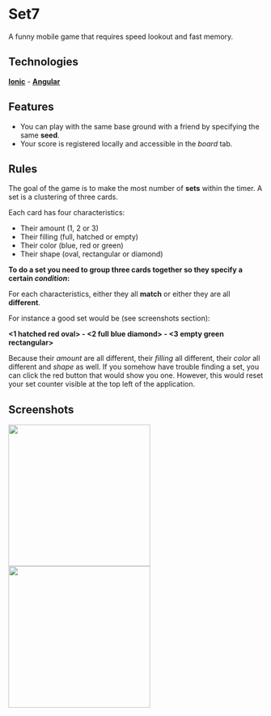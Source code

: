 
# Set7
A funny mobile game that requires speed lookout and fast memory.

## Technologies
**[Ionic](https://ionicframework.com)** - **[Angular](https://angular.io)**

## Features
* You can play with the same base ground with a friend by specifying the same **seed**.
* Your score is registered locally and accessible in the *board* tab.

## Rules
The goal of the game is to make the most number of **sets** within the timer. A set is a clustering of three cards.

Each card has four characteristics:
* Their amount (1, 2 or 3)
* Their filling (full, hatched or empty)
* Their color (blue, red or green)
* Their shape (oval, rectangular or diamond)


**To do a set you need to group three cards together so they specify a certain *condition*:**

For each characteristics, either they all **match** or either they are all **different**. 

For instance a good set would be (see screenshots section):

**<1 hatched red oval> - <2 full blue diamond> - <3 empty green rectangular>**

Because their *amount* are all different, their *filling* all different, their *color* all different and *shape* as well.
If you somehow have trouble finding a set, you can click the red button that would show you one. However, this would reset your set counter visible at the top left of the application.


## Screenshots
<img src="https://user-images.githubusercontent.com/33068140/47748188-7a48f780-dc8a-11e8-9d4a-f4870e711867.png" width="280">   <img src="https://user-images.githubusercontent.com/33068140/47748476-33a7cd00-dc8b-11e8-84ce-effaaf85afef.jpg" width="280">

